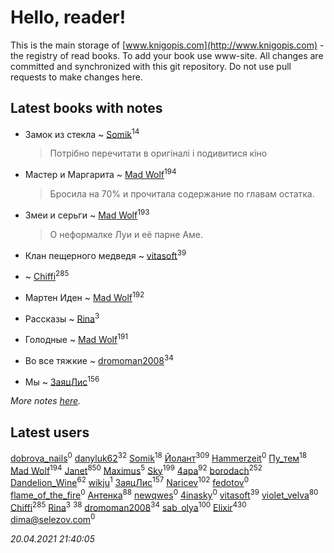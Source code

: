 # Hello, reader!
This is the main storage of [www.knigopis.com](http://www.knigopis.com) - the registry of read books.
To add your book use www-site. All changes are committed and synchronized with this git repository.
Do not use pull requests to make changes here.


## Latest books with notes
* Замок из стекла ~ [Somik](users/100/100006761945842-facebook)<sup>14</sup>
    > Потрібно перечитати в оригіналі і подивитися кіно

* Мастер и Маргарита ~ [Mad Wolf](users/947/94738840-vkontakte)<sup>194</sup>
    > Бросила на 70% и прочитала содержание по главам остатка.

* Змеи и серьги ~ [Mad Wolf](users/947/94738840-vkontakte)<sup>193</sup>
    > О неформалке Луи и её парне Аме.

* Клан пещерного медведя ~ [vitasoft](users/474/47446642-vkontakte)<sup>39</sup>

*  ~ [Chiffi](users/105/105831994080785626680-google)<sup>285</sup>

* Мартен Иден ~ [Mad Wolf](users/947/94738840-vkontakte)<sup>192</sup>

* Рассказы ~ [Rina](users/102/102857111133378678801-google)<sup>3</sup>

* Голодные ~ [Mad Wolf](users/947/94738840-vkontakte)<sup>191</sup>

* Во все тяжкие ~ [dromoman2008](users/444/44461886-yandex)<sup>34</sup>

* Мы ~ [ЗаяцЛис](users/112/112388384595246311466-google)<sup>156</sup>


_More notes [here](latest_books_with_notes.md)._


## Latest users
[dobrova_nails](users/606/6069210-vkontakte)<sup>0</sup> 
[danyluk62](users/374/374149854-vkontakte)<sup>32</sup> 
[Somik](users/100/100006761945842-facebook)<sup>18</sup> 
[Йолант](users/104/104690883692185089260-google)<sup>309</sup> 
[Hammerzeit](users/103/103389838241993724492-google)<sup>0</sup> 
[Пу_тем](users/344/3448154788585127-facebook)<sup>18</sup> 
[Mad Wolf](users/947/94738840-vkontakte)<sup>194</sup> 
[Janet](users/108/108113656204404967440-google)<sup>850</sup> 
[Maximus](users/468/468075371-vkontakte)<sup>5</sup> 
[Sky](users/118/118049897850017649660-googleplus)<sup>199</sup> 
[4apa](users/117/117392596378069249667-google)<sup>92</sup> 
[borodach](users/157/15706320-vkontakte)<sup>252</sup> 
[Dandelion_Wine](users/586/58602788-vkontakte)<sup>62</sup> 
[wikju](users/107/107255524402462322556-google)<sup>1</sup> 
[ЗаяцЛис](users/112/112388384595246311466-google)<sup>157</sup> 
[Naricev](users/107/107090515204537133928-google)<sup>102</sup> 
[fedotov](users/101/101518469468204915024-google)<sup>0</sup> 
[flame_of_the_fire](users/319/319912296-vkontakte)<sup>0</sup> 
[Антенка](users/118/118158645037334943900-google)<sup>88</sup> 
[newqwes](users/147/147033532-vkontakte)<sup>0</sup> 
[4inasky](users/138/138289153-vkontakte)<sup>0</sup> 
[vitasoft](users/474/47446642-vkontakte)<sup>39</sup> 
[violet_velva](users/116/116961712580551399099-google)<sup>80</sup> 
[Chiffi](users/105/105831994080785626680-google)<sup>285</sup> 
[Rina](users/102/102857111133378678801-google)<sup>3</sup> 
[](users/153/1537586159620888-facebook)<sup>38</sup> 
[dromoman2008](users/444/44461886-yandex)<sup>34</sup> 
[sab_olya](users/139/139338401-vkontakte)<sup>100</sup> 
[Elixir](users/115/115826717712507836033-google)<sup>430</sup> 
[dima@selezov.com](users/113/1130000028058675-yandex)<sup>0</sup> 


_20.04.2021 21:40:05_
